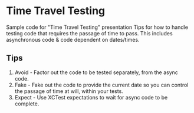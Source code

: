 # Time Travel Testing

Sample code for "Time Travel Testing" presentation
Tips for how to handle testing code that requires the passage of time to pass.
This includes asynchronous code & code dependent on dates/times.

## Tips
1. Avoid - Factor out the code to be tested separately, from the async code.
2. Fake - Fake out the code to provide the current date so you can control the passage of time at will, within your tests.
3. Expect - Use XCTest expectations to wait for async code to be complete.
